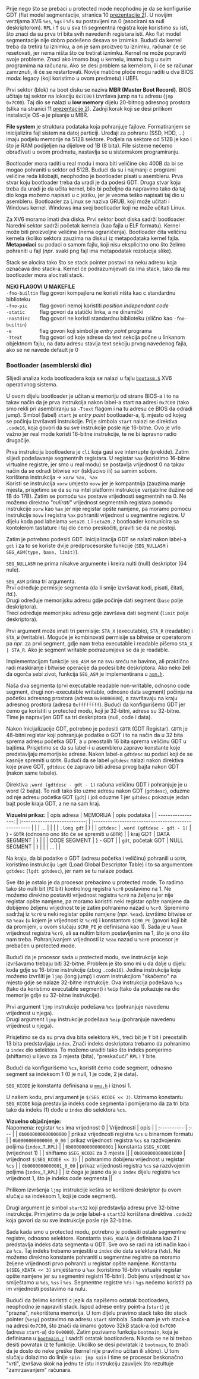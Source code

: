 Prije nego što se prebaci u protected mode neophodno je da se konfiguriše GDT (flat model segmentacije, stranica 10 [prezentacije 2](../Prezentacije/OS-P2.pdf)).
U novijim verzijama XV6 `%es`, `%gs` i `%fs` su postavljeni na 0 (asocirani sa null deskriptorom).
`RPL` i `T` su u sva tri segmentna registra koje koristimo su isti, što znaci da su prva tri bita svih navedenih registara isti.
Ako flat model segmentacije nije dobro podešeno desava se iznimka.
Budući da kernel treba da tretira tu iznimku, a on je sam proizveo tu iznimku, računar će se resetovati, jer nema ništa što će tretirat iznimku.
Kernel ne može popraviti svoje probleme.
Znaci ako imamo bug u kernelu, imamo bug u svim programima na računaru.
Ako se desi problem sa kernelom, ili će se računar zamrznuti, ili će se restartovati.
Novije matične ploče mogu raditi u dva BIOS moda: legacy (koji koristimo u ovom predmetu) i UEFI.

Prvi sektor (blok) na boot disku se naziva **MBR (Master Boot Record)**.
BIOS učitaje taj sektor na lokaciju `0x7C00` i izvršava jump na tu adresu (`jmp 0x7C00`).
Taj dio se nalazi u **low memory** dijelu 20-bitnog adresnog prostora (slika na stranici 11 [prezentacije 2](../Prezentacije/OS-P2.pdf)).
Zadnji korak koji se desi prilikom instalacije OS-a je pisanje u MBR.

**File system** je struktura podataka koja pohranjuje fajlove.
Formatiranjem se inicijalizira fajl sistem na datoj particiji.
Uređaji za pohranu (SSD, HDD, ...) imaju podjelu memorije na 512B sektore.
Podjela na sektore od 512B je kao i što je RAM podijeljen na dijelove od 1B (8 bita).
File sisteme nećemo obrađivati u ovom prodmetu, nastavlja se u sistemskom programiranju.

Bootloader mora raditi u real modu i mora biti veličine oko 400B da bi se mogao pohraniti u sektor od 512B.
Budući da su i najmanji c programi veličine reda kilobajti, neophodno je bootloader pisati u asembleru.
Prva stvar koju bootloader treba da uradi je da podesi GDT.
Druga stvar koju treba da uradi je da učita kernel, bilo bi poželjno da napravimo tako da taj dio koga možemo napisati u c jeziku, jer je veoma teško napisati taj dio u asembleru.
Bootloader za Linux se naziva GRUB, koji može učitati i Windows kernel.
Windows ima svoj bootloader koji ne može učitati Linux.

Za XV6 moramo imati dva diska.
Prvi sektor boot diska sadrži bootloader.
Naredni sektor sadrži početak kernela (kao fajla u ELF formatu).
Kernel može biti proizvoljne veličine (nema ograničenja).
Bootloader čita veličinu kernela (koliko sektora zauzima na disku) iz metapodataka kernel fajla.
**Metapodaci** su podaci o samom fajlu, koji nisu eksplicitno ono što želimo pohraniti u fajl (_npr_. svaki png fajl ima metapodatak rezolucija slike).

Stack se alocira tako što se stack pointer postavi na neku adresu koja označava dno stack-a.
Kernel će podrazumijevati da ima stack, tako da mu bootloader mora alocirati stack.

**NEKI FLAGOVI U MAKEFILE** \
`-fno-builtin`  flag govori kompajleru ne koristi ništa kao c standardnu biblioteku \
`-fno-pic`     &emsp;&ensp;&nbsp; flag govori nemoj koristiti _position independant code_ \
`-static`      &emsp;&emsp;&nbsp; flag govori da statički linka, a ne dinamički \
`-nostdinc`    &emsp;&nbsp; flag govori ne koristi standardnu biblioteku (slično kao `-fno-builtin`) \
`-e`           &emsp;&emsp;&emsp;&emsp;&ensp;&nbsp; flag govori koji simbol je _entry point_ programa \
`-Ttext`       &emsp;&emsp;&ensp;&nbsp; flag govori od koje adrese da text sekcija počne u linkanom objektnom fajlu, na datu adresu stavlja text sekciju prvog navedenog fajla, ako se ne navede default je 0


### Bootloader (asemblerski dio)

Slijedi analiza koda bootloadera koja se nalazi u fajlu [`bootasm.S`](https://github.com/mit-pdos/xv6-public/blob/master/bootasm.S) XV6 operativnog sistema.

U ovom dijelu bootloader je učitan u memoriju od strane BIOS-a i to na takav način da je prva instrukcija nakon label-a start na adresi `0x7C00` (tako smo rekli pri asembliranju sa `-Ttext` flagom i na tu adresu će BIOS da odradi jump).
Simbol (label) `start` je _entry point_ bootloader-a, tj. mjesto od kojeg se počinju izvršavati instrukcije.
Prije simbola `start` nalazi se direktiva `.code16`, koja govori da su sve instrukcije posle nje 16-bitne.
Ovo je vrlo važno jer real mode koristi 16-bitne instrukcije, te ne bi ispravno radio drugačije.

Prva instrukcija bootloadera je `cli` koja gasi sve interrupte (prekide).
Zatim slijedi podešavanje segmentnih registara.
U registar `%ax` (koristimo 16-bitne virtualne registre, jer smo u real modu) se postavlja vrijednost 0 na takav način da se odradi bitwise _xor_ (iskljucivo ili) sa samim sobom. \
korištena instrukcija -> `xorw %ax, %ax` \
Koristi se instrukcija `xorw` umjesto `movw` jer je kompantnija (zauzima manje mjesta, prisjetimo se da su na intel platformi instrukcije varijabilne dužine od 1B do 17B).
Zatim se pomoću `%ax` postave vrijednosti segmentnih na 0.
Ne možemo direktno _"nulirati"_ vrijednost segmentnih registara pomoću instrukcije `xorw` kao `%ax` jer nije registar opšte namjene, pa moramo pomoću instrukcije `movw` i registra `%ax` pohraniti vrijednost u segmentne registre.
U dijelu koda pod labelama `seta20.1` i `seta20.2` bootloader komunicira sa kontolerom tastature i taj dio ćemo preskočiti, praviti se da ne postoji.

Zatim je potrebno podesiti GDT.
Inicijalizacija GDT se nalazi nakon label-a `gdt` i za to se koriste dvije predprocesorske funkcije (`SEG_NULLASM` i `SEG_ASM(type, base, limit)`).

`SEG_NULLASM` ne prima nikakve argumente i kreira nulti (null) deskriptor (64 nule).

`SEG_ASM` prima tri argumenta. \
Prvi određuje permisije segmenta (da li smije izvršavat kodi, pisati, čitati, _itd._). \
Drugi određuje memorijsku adresu gdje počinje dati segment (`base` polje deskriptora). \
Treci određuje memorijsku adresu gdje završava dati segment (`limit` polje deskriptora).

Prvi argument može imati tri permisije: `STA_X` (executable), `STA_R` (readable) i `STA_W` (writable).
Moguće je kombinovati permisije sa bitwise or operatorom pa _npr_. za prvi segment, gdje nam treba executable i readable pišemo `STA_X | STA_R`.
Ako je segment writable podrazumijeva se da je readable.

Implementacijom funkcije `SEG_ASM` se na svu sreću ne bavimo, ali praktično radi maskiranje i bitwise operacije da podesi bite deskriptora.
Ako neko želi da ogorča sebi zivot, funkcija `SEG_ASM` je implementirana u [`asm.h`](https://github.com/mit-pdos/xv6-public/blob/master/asm.h).

Naša dva segmenta (prvi executable readable non-writable, odnosno code segment, drugi non-executable writable, odnosno data segment) počinju na početku adresnog prostora (adresa `0x00000000`), a završavaju na kraju adresnog prostora (adresa `0xffffffff`).
Budući da konfigurišemo GDT jer ćemo ga koristiti u protected modu, koji je 32-bitni, adrese su 32-bitne.
Time je napravljen GDT sa tri deskriptora (null, code i data).

Nakon Inicijalizacije GDT, potrebno je podesiti `GDTR` (GDT Registar).
`GDTR` je 48-bitni registar koji pohranjuje podatke o GDT i to na način da u 32 bita sprema adresu početka GDT, a u preostalih 16 bita sprema veličinu GDT u bajtima.
Prisjetimo se da su label-i u asembleru zapravo konstante koje predstavljaju memorijske adrese.
Nakon label-a `gdtdesc` su podaci koji će se kasnije spremiti u `GDTR`.
Budući da se label `gdtdesc` nalazi nakon direktiva koje prave GDT, `gdtdesc` će zapravo biti adresa prvog bajta nakon GDT (nakon same tabele).

Direktiva `.word (gdtdesc - gdt - 1)` računa veličinu GDT i pohranjuje je u word (2 bajta). To radi tako što uzme adresu nakon GDT (`gdtdesc`), oduzme od nje adresu početka GDT (`gdt`) i još oduzme 1 jer `gdtdesc` pokazuje jedan bajt posle kraja GDT, a ne na sam kraj.

**Vizuelni prikaz:**
|     opis adresa    |           MEMORIJA            |                     opis podataka                    | 
| -----------------: | :---------------------------: | :--------------------------------------------------- | 
|                    |             ...               |                                                      | 
|                    |         `.long gdt`           | )                                                    | 
|          `gdtdesc` |  `.word (gdtdesc - gdt - 1)`  | ) - `GDTR` (odnosno ono što će se spremiti u `GDTR`) | 
|           kraj GDT |         DATA SEGMENT          | }                                                    | 
|                    |         CODE SEGMENT          | } - GDT                                              | 
| `gdt`, početak GDT |         NULL SEGMENT          | }                                                    | 
|                    |             ...               |                                                      | 

Na kraju, da bi podatke o GDT (adresu početka i veličinu) pohranili u `GDTR`, koristimo instrukciju `lgdt` (Load Global Descriptor Table) i to sa argumentom `gdtdesc` (`lgdt gdtdesc`), jer nam se tu nalaze podaci.

Sve što je ostalo je da procesor prebacimo u protected mode.
To radimo tako što nulti bit (`PE` bit) kontrolnog registra `%cr0` postavimo na 1.
Ne možemo direktno postaviti vrijednost registra `%cr0` na željenu jer nije registar opšte namjene, pa moramo koristiti neki registar opšte namjene da dobijemo željenu vrijednost te je zatim pohranimo nazad u `%cr0`.
Spremimo sadržaj iz `%cr0` u neki registar opšte namjene (_npr_. `%eax`).
izvršimo bitwise or sa `%eax` (u kojem je vrijednost iz `%cr0`) i konstantom `$CR0_PE` (govori koji bit da promijeni, u ovom slučaju `$CR0_PE` je definisana kao 1).
Sada je u `%eax` vrijednost registra `%cr0`, ali sa nultim bitom postavljenim na 1, što je ono što nam treba.
Pohranjivanjem vrijednosti iz `%eax` nazad u `%cr0` procesor je prebačen u protected mode.

Budući da je procesor sada u protected modu, sve instrukcije koje izvršavamo trebaju biti 32-bitne.
Problem je što smo mi u da dalje u dijelu koda gdje su 16-bitne instrukcije (zbog `.code16`).
Jedina instrukcija koju možemo izvršiti je `ljmp` (long jump) i ovom instrukcjiom "skačemo" na mjesto gdje se nalaze 32-bitne instrukcije.
Ova instrukcija podešava `%cs` (tako da koristimo executable segment) i `%eip` (tako da pokazuje na dio memorije gdje su 32-bitne instrukcije).

Prvi argument `ljmp` instrukcije podešava `%cs` (pohranjuje navedenu vrijednost u njega). \
Drugi argument `ljmp` instrukcije podešava `%eip` (pohranjuje navedenu vrijednost u njega).

Prisjetimo se da su prva dva bita selektora `RPL`, treći bit je `T` bit i preostalih 13 bita predstavljaju `index`.
Znači indeks deskriptora trebamo da pohranimo u `index` dio selektora.
To možemo uraditi tako što indeks pomjerimo (shiftamo) u lijevo za 3 mjesta (bita), "preskačući" `RPL` i `T` bite.

Budući da konfigurišemo `%cs`, koristit ćemo code segment, odnosno segment sa indeksom 1 (0 je null, 1 je code, 2 je data).

`SEG_KCODE` je konstanta definisana u [`mmu.h`](https://github.com/mit-pdos/xv6-public/blob/master/mmu.h) i iznosi 1.

U našem kodu, prvi argument je `$(SEG_KCODE << 3)`.
Uzimamo konstantu `SEG_KCODE` koja prestavlja indeks code segmenta i pomijeramo da za tri bita tako da indeks (1) dođe u `index` dio selektora `%cs`.

**Vizuelno objašnjenje:** \
Napomena: registar `%cs` ima vrijednost 0
| Vrijednosti | opis |
| :---------- | :--- |
| `0b0000000000000000`   | prikaz vrijednosti registra `%cs` u binarnom formatu |
| `0b0000000000000_0_00` | prikaz vrijednosti registra `%cs` sa razdvojenim poljima (`index`\_`T`\_`RPL`) |
| `0b0000000000000001`   | konstanta `$SEG_KCODE` (vrijednost 1) |
| shiftamo `$SEG_KCODE` za 3 mjesta ||
| `0b0000000000001000`   | vrijednost `$(SEG_KCODE << 3)` |
| pohranimo dobijenu vrijednost u registar `%cs` |
| `0b0000000000001_0_00` | prikaz vrijednosti registra `%cs` sa razdvojenim poljima (`index`\_`T`\_`RPL`) |
| iz čega je jasno da je u `index` dijelu registra `%cs` vrijednost 1, što je indeks code segmenta ||

Prilikom izvršenja `ljmp` instrukcije kešira se korišteni deskriptor (u ovom slučaju sa indeksom 1, koji je code segment).

Drugi argument je simbol `start32` koji predstavlja adresu prve 32-bitne instrukcije.
Primijetimo da je prije label-a `start32` korištena direktiva `.code32` koja govori da su sve instrukcije posle nje 32-bitne.

Sada kada smo u protected modu, potrebno je podesiti ostale segmentne registre, odnosno selektore.
Konstanta `$SEG_KDATA` je definisana kao 2 i predstavlja indeks data segmenta u GDT.
Sve ovo se radi na isti način kao i za `%cs`.
Taj indeks trebamo smjestiti u `index` dio data selektora (`%ds`). 
Ne možemo direktno konstante pohraniti u segmentne registre pa moramo željene vrijednosti prvo pohraniti u registar opšte namjene. 
Konstantu `$(SEG_KDATA << 3)` smiještamo u `%ax` (koristimo 16-bitni virtualni registar opšte namjene jer su segmentni registri 16-bitni).
Dobijenu vrijednost iz `%ax` smiještamo u `%ds`, `%ss` i `%es`.
Segmentne registre `%fs` i `%gs` nećemo koristiti pa im vrijednosti postavimo na nulu.

Budući da želimo koristiti c jezik da napišemo ostatak bootloadera, neophodno je napraviti stack.
Ispod adrese entry point-a (`start`) je "prazna", nekorištena memorija.
U tom dijelu pravimo stack tako što stack pointer (`%esp`) postavimo na adresu `start` simbola.
Sada nam je vrh stack-a na adresi `0x7C00`, što znači da imamo gotovo 32kB stack-a (od `0x7C00` (adresa `start`-a) do `0x0000`).
Zatim pozivamo funkciju `bootmain`, koja je definisana u [`bootmain.c`](https://github.com/mit-pdos/xv6-public/blob/master/bootmain.c) i sadrži ostatak bootloadera.
Nikada se ne bi trebao desiti povratak iz te funkcije.
Ukoliko se desi povratak iz `bootmain`, to znači da je doslo do neke greške (kernel nije pravilno učitan ili slično).
U tom slučaju dolazimo do linije `spin: jmp spin` i time se procesor beskonačno "vrti", izvršava skok na jednu te istu instrukciju zauvijek što rezultuje "zamrzavanjem" računara.
